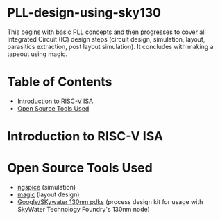 # PLL-design-using-sky130
This begins with basic PLL concepts and then progresses to cover all Integrated Circuit (IC) design steps (circuit design, simulation, layout, parasitics extraction, post layout simulation).  It concludes with making a tapeout using magic.

# Table of Contents
- [Introduction to RISC-V ISA](#introduction-to-risc-v-isa)
- [Open Source Tools Used](#open-source-tools-used)

# Introduction to RISC-V ISA

# Open Source Tools Used

* [ngspice](http://ngspice.sourceforge.net/download.html) (simulation) <br>
* [magic](http://opencircuitdesign.com/magic/) (layout design) <br>
* [Google/SKywater 130nm pdks](https://github.com/google/skywater-pdk) (process design kit for usage with SkyWater Technology Foundry's 130nm node)

